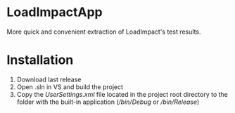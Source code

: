# LoadImpactApp
More quick and convenient extraction of LoadImpact's test results.


# Installation
1. Download last release
2. Open .sln in VS and build the project
3. Copy the *UserSettings.xml* file located in the project root directory to the folder with the built-in application (*/bin/Debug* or */bin/Release*)
